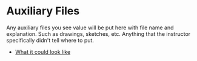 # Auxiliary Files

Any auxiliary files you see value will be put here with file name and explanation. Such as drawings, sketches, etc. Anything that the instructor specifically didn't tell where to put.

- [What it could look like](https://docs.google.com/document/d/1m5x6XBdQ7Lbfr97-wn6HSrE6BGgjCh3WyyWIFZXtWBQ/edit)

